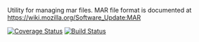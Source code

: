 Utility for managing mar files. MAR file format is documented at https://wiki.mozilla.org/Software_Update:MAR

[![Coverage Status](https://coveralls.io/repos/mozilla/build-mar/badge.png)](https://coveralls.io/r/mozilla/build-mar)
[![Build Status](https://travis-ci.org/mozilla/build-mar.svg)](https://travis-ci.org/mozilla/build-mar)
